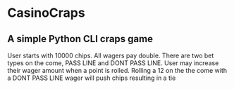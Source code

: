 # CasinoCraps

## A simple Python CLI craps game

User starts with 10000 chips. All wagers pay double. There are two bet types on the come, PASS LINE and DONT PASS LINE. 
User may increase their wager amount when a point is rolled. Rolling a 12 on the the come with a DONT PASS LINE wager will push chips resulting in a tie
